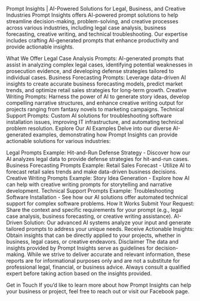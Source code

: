 Prompt Insights | AI-Powered Solutions for Legal, Business, and Creative Industries
Prompt Insights offers AI-powered prompt solutions to help streamline decision-making, problem-solving, and creative processes across various industries, including legal case analysis, business forecasting, creative writing, and technical troubleshooting. Our expertise includes crafting AI-generated prompts that enhance productivity and provide actionable insights.

What We Offer
Legal Case Analysis Prompts: AI-generated prompts that assist in analyzing complex legal cases, identifying potential weaknesses in prosecution evidence, and developing defense strategies tailored to individual cases.
Business Forecasting Prompts: Leverage data-driven AI insights to create accurate business forecasting models, predict market trends, and optimize retail sales strategies for long-term growth.
Creative Writing Prompts: Harness the power of AI to generate story ideas, develop compelling narrative structures, and enhance creative writing output for projects ranging from fantasy novels to marketing campaigns.
Technical Support Prompts: Custom AI solutions for troubleshooting software installation issues, improving IT infrastructure, and automating technical problem resolution.
Explore Our AI Examples
Delve into our diverse AI-generated examples, demonstrating how Prompt Insights can provide actionable solutions for various industries:

Legal Prompts
Example: Hit-and-Run Defense Strategy - Discover how our AI analyzes legal data to provide defense strategies for hit-and-run cases.
Business Forecasting Prompts
Example: Retail Sales Forecast - Utilize AI to forecast retail sales trends and make data-driven business decisions.
Creative Writing Prompts
Example: Story Idea Generation - Explore how AI can help with creative writing prompts for storytelling and narrative development.
Technical Support Prompts
Example: Troubleshooting Software Installation - See how our AI solutions offer automated technical support for complex software problems.
How It Works
Submit Your Request: Share the context and specific requirements for your prompt (e.g., legal case analysis, business forecasting, or creative writing assistance).
AI-Driven Solution: Our advanced AI systems analyze your input and generate tailored prompts to address your unique needs.
Receive Actionable Insights: Obtain insights that can be directly applied to your projects, whether in business, legal cases, or creative endeavors.
Disclaimer
The data and insights provided by Prompt Insights serve as guidelines for decision-making. While we strive to deliver accurate and relevant information, these reports are for informational purposes only and are not a substitute for professional legal, financial, or business advice. Always consult a qualified expert before taking action based on the insights provided.

Get in Touch
If you’d like to learn more about how Prompt Insights can help your business or project, feel free to reach out or visit our Facebook page.
